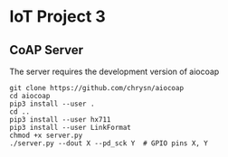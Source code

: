 # IoT Project 3

## CoAP Server

The server requires the development version of aiocoap

```
git clone https://github.com/chrysn/aiocoap
cd aiocoap
pip3 install --user .
cd ..
pip3 install --user hx711
pip3 install --user LinkFormat
chmod +x server.py
./server.py --dout X --pd_sck Y  # GPIO pins X, Y
```
